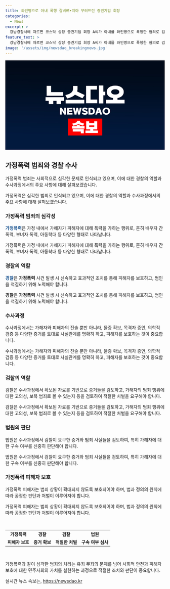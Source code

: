 ```yaml
---
title: 와인병으로 아내 폭행 갈비뼈∙치아 부러뜨린 중견기업 회장
categories:
  - News
excerpt: >
  강남경찰서에 따르면 코스닥 상장 중견기업 회장 A씨가 아내를 와인병으로 폭행한 혐의로 검찰에 넘겨졌다. A씨는 아내의 갈비뼈와 치아 등에 큰 상처를 입힌 것으로 알려졌으며, 아내는 살인미수로 A씨를 고소했다. A씨는 폭행 후에도 보복성 협박을 가했고, 과거에도 가정폭력을 당했다는 주장이 있다. 경찰은 구속영장을 신청했지만 기각됐고, 검찰은 A씨의 고의성과 가중 처벌 가능성을 살펴볼 예정이다. A씨는 혐의를 부인하고 있다.
feature_text: >
  강남경찰서에 따르면 코스닥 상장 중견기업 회장 A씨가 아내를 와인병으로 폭행한 혐의로 검찰에 넘겨졌다. A씨는 아내의 갈비뼈와 치아 등에 큰 상처를 입힌 것으로 알려졌으며, 아내는 살인미수로 A씨를 고소했다. A씨는 폭행 후에도 보복성 협박을 가했고, 과거에도 가정폭력을 당했다는 주장이 있다. 경찰은 구속영장을 신청했지만 기각됐고, 검찰은 A씨의 고의성과 가중 처벌 가능성을 살펴볼 예정이다. A씨는 혐의를 부인하고 있다.
image: '/assets/img/newsdao_breakingnews.jpg'
---
```


<p><img src="/assets/img/newsdao_breakingnews.jpg" alt="pcversion 속보" /></p>

<h2 data-ke-size="size26">가정폭력 범죄와 경찰 수사</h2>

<p>가정폭력 범죄는 사회적으로 심각한 문제로 인식되고 있으며, 이에 대한 경찰의 역할과 수사과정에서의 주요 사항에 대해 살펴보겠습니다.</p>

<p data-ke-size="size16">가정폭력은 심각한 범죄로 인식되고 있으며, 이에 대한 경찰의 역할과 수사과정에서의 주요 사항에 대해 살펴보겠습니다.</p>

<h3 data-ke-size="size24">가정폭력 범죄의 심각성</h3>

<p><b><span style="color: #1a5490;">가정폭력</span></b>은 가정 내에서 가해자가 피해자에 대해 폭력을 가하는 행위로, 흔히 배우자 간 폭력, 부녀자 폭력, 아동학대 등 다양한 형태로 나타납니다.</p>

<p data-ke-size="size16">가정폭력은 가정 내에서 가해자가 피해자에 대해 폭력을 가하는 행위로, 흔히 배우자 간 폭력, 부녀자 폭력, 아동학대 등 다양한 형태로 나타납니다.</p>

<h3 data-ke-size="size24">경찰의 역할</h3>

<p><b><span style="color: #1a5490;">경찰</span></b>은 <b>가정폭력</b> 사건 발생 시 신속하고 효과적인 조치를 통해 피해자를 보호하고, 범인을 척결하기 위해 노력해야 합니다.</p>

<p data-ke-size="size16"><b>경찰</b>은 <b>가정폭력</b> 사건 발생 시 신속하고 효과적인 조치를 통해 피해자를 보호하고, 범인을 척결하기 위해 노력해야 합니다.</p>

<h3 data-ke-size="size24">수사과정</h3>

<p>수사과정에서는 가해자와 피해자의 진술 뿐만 아니라, 물증 확보, 목격자 증언, 의학적 검증 등 다양한 증거를 토대로 사실관계를 명확히 하고, 피해자를 보호하는 것이 중요합니다.</p>

<p data-ke-size="size16">수사과정에서는 가해자와 피해자의 진술 뿐만 아니라, 물증 확보, 목격자 증언, 의학적 검증 등 다양한 증거를 토대로 사실관계를 명확히 하고, 피해자를 보호하는 것이 중요합니다.</p>

<h3 data-ke-size="size24">검찰의 역할</h3>

<p>검찰은 수사과정에서 확보된 자료를 기반으로 증거들을 검토하고, 가해자의 범죄 행위에 대한 고의성, 보복 범죄로 볼 수 있는지 등을 검토하여 적절한 처벌을 요구해야 합니다.</p>

<p data-ke-size="size16">검찰은 수사과정에서 확보된 자료를 기반으로 증거들을 검토하고, 가해자의 범죄 행위에 대한 고의성, 보복 범죄로 볼 수 있는지 등을 검토하여 적절한 처벌을 요구해야 합니다.</p>

<h3 data-ke-size="size24">법원의 판단</h3>

<p>법원은 수사과정에서 검찰이 요구한 증거와 범죄 사실들을 검토하여, 특히 가해자에 대한 구속 여부를 신중히 판단해야 합니다.</p>

<p data-ke-size="size16">법원은 수사과정에서 검찰이 요구한 증거와 범죄 사실들을 검토하여, 특히 가해자에 대한 구속 여부를 신중히 판단해야 합니다.</p>

<h3 data-ke-size="size24">가정폭력 피해자 보호</h3>

<p>가정폭력 피해자는 범죄 상황이 확대되지 않도록 보호되어야 하며, 법과 정의의 원칙에 따라 공정한 판단과 처벌이 이루어져야 합니다.</p>

<p data-ke-size="size16">가정폭력 피해자는 범죄 상황이 확대되지 않도록 보호되어야 하며, 법과 정의의 원칙에 따라 공정한 판단과 처벌이 이루어져야 합니다.</p>

<p data-ke-size="size16">&nbsp;</p>

<table>
    <tbody>
        <tr>
            <td style="text-align: center; height: 17px;"><b>가정폭력</b></td>
            <td style="text-align: center; height: 17px;"><b>경찰</b></td>
            <td style="text-align: center; height: 17px;"><b>검찰</b></td>
            <td style="text-align: center; height: 17px;"><b>법원</b></td>
        </tr>
        <tr>
            <td style="text-align: center; height: 17px;"><b>피해자 보호</b></td>
            <td style="text-align: center; height: 17px;"><b>증거 확보</b></td>
            <td style="text-align: center; height: 17px;"><b>적절한 처벌</b></td>
            <td style="text-align: center; height: 17px;"><b>구속 여부 심사</b></td>
        </tr>
    </tbody>
</table>

<p data-ke-size="size16">&nbsp;</p>

<p>가정폭력과 같이 심각한 범죄의 처리는 유죄 무죄의 문제를 넘어 사회적 안전과 피해자 보호에 대한 민주사회의 가치를 실현하는 과정으로 적절한 조치와 판단이 중요합니다.</p>
실시간 뉴스 속보는, <a href="https://newsdao.kr" rel="dofollow">https://newsdao.kr</a>



